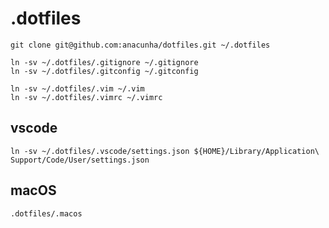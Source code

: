 # .dotfiles

```shell
git clone git@github.com:anacunha/dotfiles.git ~/.dotfiles
```

```shell
ln -sv ~/.dotfiles/.gitignore ~/.gitignore
ln -sv ~/.dotfiles/.gitconfig ~/.gitconfig

ln -sv ~/.dotfiles/.vim ~/.vim
ln -sv ~/.dotfiles/.vimrc ~/.vimrc
```

## vscode

```shell
ln -sv ~/.dotfiles/.vscode/settings.json ${HOME}/Library/Application\ Support/Code/User/settings.json
```

## macOS

```shell
.dotfiles/.macos
```
